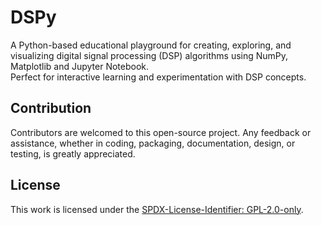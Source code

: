 # DSPy
A Python-based educational playground for creating, exploring, and visualizing digital signal processing (DSP) algorithms using NumPy, Matplotlib and Jupyter Notebook.  
Perfect for interactive learning and experimentation with DSP concepts.

## Contribution
Contributors are welcomed to this open-source project. Any feedback or assistance, whether in coding, packaging, documentation, design, or testing, is greatly appreciated. 

## License
This work is licensed under the [SPDX-License-Identifier: GPL-2.0-only](./LICENSE).
